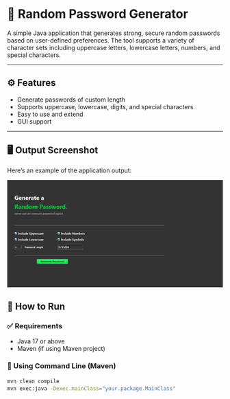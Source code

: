 # 🔐 Random Password Generator

A simple Java application that generates strong, secure random passwords based on user-defined preferences. The tool supports a variety of character sets including uppercase letters, lowercase letters, numbers, and special characters.

---

## ⚙️ Features

- Generate passwords of custom length
- Supports uppercase, lowercase, digits, and special characters
- Easy to use and extend
- GUI support 

---

## 🖥️ Output Screenshot

Here’s an example of the application output:

![Password Generator Output](output.png)



## 🚀 How to Run

### ✅ Requirements

- Java 17 or above
- Maven (if using Maven project)

### 🔧 Using Command Line (Maven)

```bash
mvn clean compile
mvn exec:java -Dexec.mainClass="your.package.MainClass"
